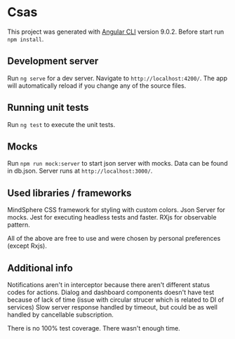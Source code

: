 # Csas

This project was generated with [Angular CLI](https://github.com/angular/angular-cli) version 9.0.2.
Before start run `npm install`.

## Development server

Run `ng serve` for a dev server. Navigate to `http://localhost:4200/`. The app will automatically reload if you change any of the source files.

## Running unit tests

Run `ng test` to execute the unit tests.
## Mocks

Run `npm run mock:server` to start json server with mocks. Data can be found in db.json. Server runs at `http://localhost:3000/`.

## Used libraries / frameworks

MindSphere CSS framework for styling with custom colors.
Json Server for mocks.
Jest for executing headless tests and faster.
RXjs for observable pattern.

All of the above are free to use and were chosen by personal preferences (except Rxjs).

## Additional info

Notifications aren't in interceptor because there aren't different status codes for actions.
Dialog and dashboard components doesn't have test because of lack of time (issue with circular strucer which is related to DI of services)
Slow server response handled by timeout, but could be as well handled by cancellable subscription.

There is no 100% test coverage. There wasn't enough time.
